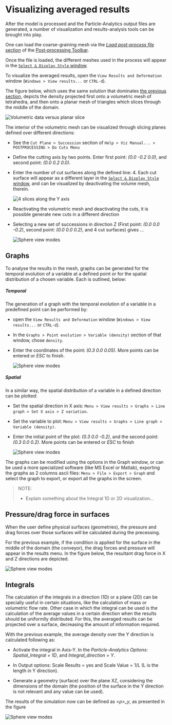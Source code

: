# Visualizing averaged results

After the model is processed and the Particle-Analytics output files are generated, a number of visualization and results-analysis tools can be brought into play.

One can load the coarse-graining mesh via the [*Load post-process file* section](post_load_results.md) of the [Post-processing Toolbar](post_postprocessing.md).

Once the file is loaded, the different meshes used in the process will appear in the [`Select & Display Style` window](post_view_particles.md).

To visualize the averaged results, open the `View Results and Deformation` window (`Windows > View results...` or `CTRL-d`).

The figure below, which uses the same solution that dominates [the previous section](post_view_particles.md), depicts the density projected first onto a volumetric mesh of tetrahedra, and then onto a planar mesh of triangles which slices through the middle of the domain.

![](img/post_cg_display_density.png "Volumetric data versus planar slice")

The interior of the volumetric mesh can be visualized through slicing planes defined over different directions:

* See the `Cut Plane > Succession` section of `Help > Viz Manual... > POSTPROCESSING > Do Cuts Menu`

* Define the cutting axis by two points. Enter first point: *(0.0 -0.2 0.0)*, and second point: *(0.0 0.2 0.0)*.

* Enter the number of cut surfaces along the defined line: 4. Each cut surface will appear as a different
  layer in the [`Select & Display Style` window](post_view_particles.md), and can be visualized by deactivating the volume mesh, therein.

  ![](img/post_cg_display_density_vert_cuts.png "4 slices along the Y axis")

* Reactivating the volumetric mesh and deactivating the cuts, it is possible generate new cuts in a different direction

* Selecting a new set of successions in direction Z (First point: *(0.0 0.0 -0.2)*, second point: *(0.0 0.0 0.2)*, and 4 cut surfaces) gives ...

  ![](img/post_cg_display_density_horiz_cuts.png "Sphere view modes")




## Graphs


To analyse the results in the mesh, graphs can be generated for the temporal evolution of a variable at a
defined point or for the spatial distribution of a chosen variable.  Each is outlined, below:

##### Temporal

The generation of a graph with the temporal evolution of a variable in a predefined point can be performed
by:

* open the `View Results and Deformation` window (`Windows > View results...` or `CTRL-d`).

* In the `Graphs > Point evolution > Variable (density)` section of that window, chose `density`.

* Enter the coordinates of the point: *(0.3 0.0 0.05)*. More points can be entered or *ESC* to finish.

  ![](img/post_cg_display_density_graph_evolution.png "Sphere view modes")

##### Spatial

In a similar way, the spatial distribution of a variable in a defined direction can be plotted:

* Set the spatial direction in X axis: `Menu > View results > Graphs > Line graph > Set X axis > Z variation`.

* Set the variable to plot: `Menu > View results > Graphs > Line graph > Variable (density)`.

* Enter the initial point of the plot: *(0.3 0.0 -0.2)*, and the second point: *(0.3 0.0 0.2)*. More points can be entered or *ESC* to finish

  ![](img/post_cg_display_density_graph_LineZ.png "Sphere view modes")

The graphs can be modified using the options in the Graph window, or can be used a more specialized software (like MS Excel or Matlab),
exporting the graphs as 2 columns ascii files: `Menu > File > Export > Graph` and select the graph to export, or export all the graphs in the screen.

> NOTE:
> 
> * Explain something about the Integral 1D or 2D visualization...



## Pressure/drag force in surfaces

When the user define physical surfaces (geometries), the pressure and drag forces over those surfaces
will be calculated during the precessing.

For the previous example, if the condition is applied for the surface in the middle of the domain (the
conveyor), the drag forces and pressure will appear in the results menu. In the figure below, the resultant
drag force in X and Z directions are depicted.

![](img/post_cg_display_surface_pressure.png "Sphere view modes")


## Integrals

The calculation of the integrals in a direction (1D) or a plane (2D) can be specially useful in certain
situations, like the calculation of mass or volumetric flow rate. Other case in which the integral can be
used is the calculation of the average values in a certain direction when the results should be uniformlly
distributed. For this, the averaged results can be projected over a surface, decreasing the amount of
information required.

With the previous example, the average density over the Y direction is calculated following as:

* Activate the integral in Axis-Y. In the *Particle-Analytics Options: Spatial_Integral = 1D*, and *Integral_direction = Y*.

* In Output options: Scale Results = yes and Scale Value = 1/L (L is the length in Y direction).

* Generate a geometry (surface) over the plane XZ, considering the dimensions of the domain (the
position of the surface in the Y direction is not relevant and any value can be used).

The results of the simulation now can be defined as *<ρ>_y*, as presented in the figure

![](img/post_cg_display_density_integralY.png "Sphere view modes")



